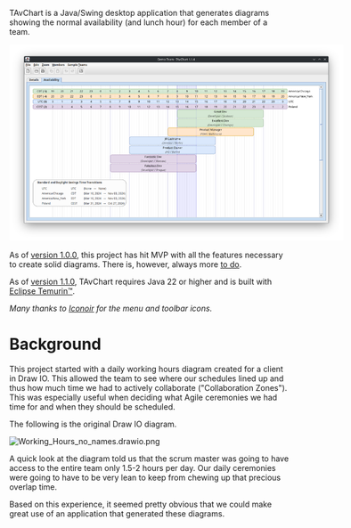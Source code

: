 TAvChart is a Java/Swing desktop application that generates diagrams 
showing the normal availability (and lunch hour) for each member of a team.

<div style="width:600px">

![tav-chart-1.1.4.png](docs/tav-chart-1.1.4.png)
</div>

As of [version 1.0.0](https://github.com/johndrothe/swing_working_hours/releases/tag/version-1.0.0),
this project has hit MVP with all the features necessary to create solid diagrams.
There is, however, always more [to do](docs/TODO.md).

As of [version 1.1.0](https://github.com/johndrothe/swing_working_hours/releases/tag/version-1.1.0),
TAvChart requires Java 22 or higher and is built with 
[Eclipse Temurin™](https://adoptium.net/temurin/releases/?version=22).

_Many thanks to [Iconoir](https://iconoir.com/) for the menu and toolbar icons._

# Background
This project started with a daily working hours diagram created for a client in Draw IO.
This allowed the team to see where our schedules lined up and thus how much time we had
to actively collaborate ("Collaboration Zones"). This was especially useful when deciding
what Agile ceremonies we had time for and when they should be scheduled.

The following is the original Draw IO diagram.

<div style="width:600px">

![Working_Hours_no_names.drawio.png](docs/Working_Hours_no_names.drawio.png)
</div>

A quick look at the diagram told us that the scrum master was going to have
access to the entire team only 1.5-2 hours per day. Our daily ceremonies were going to
have to be very lean to keep from chewing up that precious overlap time.

Based on this experience, it seemed pretty obvious that we could make great use of an
application that generated these diagrams.
